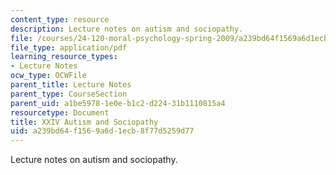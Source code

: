 ```yaml
---
content_type: resource
description: Lecture notes on autism and sociopathy.
file: /courses/24-120-moral-psychology-spring-2009/a239bd64f1569a6d1ecb8f77d5259d77_MIT24_120s09_lec24.pdf
file_type: application/pdf
learning_resource_types:
- Lecture Notes
ocw_type: OCWFile
parent_title: Lecture Notes
parent_type: CourseSection
parent_uid: a1be5978-1e0e-b1c2-d224-31b1110815a4
resourcetype: Document
title: XXIV Autism and Sociopathy
uid: a239bd64-f156-9a6d-1ecb-8f77d5259d77
---
```

Lecture notes on autism and sociopathy.

